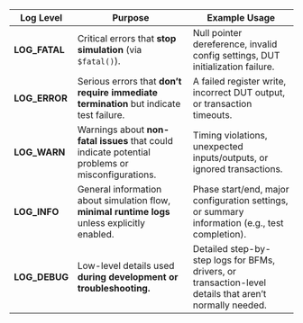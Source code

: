 | **Log Level**   | **Purpose**                                                                                         | **Example Usage**                                                                                          |
|----------------|-----------------------------------------------------------------------------------------------------|------------------------------------------------------------------------------------------------------------|
| **LOG_FATAL**   | Critical errors that **stop simulation** (via `$fatal()`).                                          | Null pointer dereference, invalid config settings, DUT initialization failure.                             |
| **LOG_ERROR**   | Serious errors that **don’t require immediate termination** but indicate test failure.              | A failed register write, incorrect DUT output, or transaction timeouts.                                    |
| **LOG_WARN**    | Warnings about **non-fatal issues** that could indicate potential problems or misconfigurations.    | Timing violations, unexpected inputs/outputs, or ignored transactions.                                     |
| **LOG_INFO**    | General information about simulation flow, **minimal runtime logs** unless explicitly enabled.      | Phase start/end, major configuration settings, or summary information (e.g., test completion).             |
| **LOG_DEBUG**   | Low-level details used **during development or troubleshooting.**                                   | Detailed step-by-step logs for BFMs, drivers, or transaction-level details that aren’t normally needed.    |

